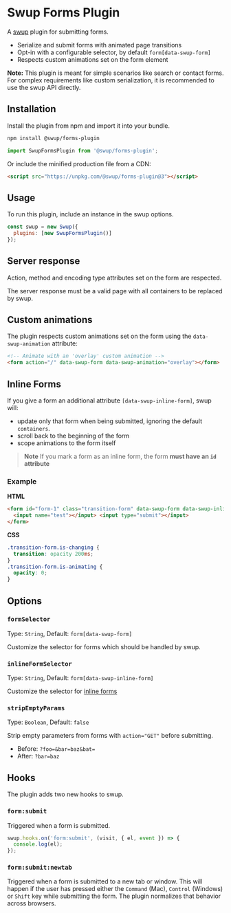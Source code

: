 # Swup Forms Plugin

A [swup](https://swup.js.org) plugin for submitting forms.

- Serialize and submit forms with animated page transitions
- Opt-in with a configurable selector, by default `form[data-swup-form]`
- Respects custom animations set on the form element

**Note:** This plugin is meant for simple scenarios like search or
contact forms. For complex requirements like custom
serialization, it is recommended to use the swup API directly.

## Installation

Install the plugin from npm and import it into your bundle.

```bash
npm install @swup/forms-plugin
```

```js
import SwupFormsPlugin from '@swup/forms-plugin';
```

Or include the minified production file from a CDN:

```html
<script src="https://unpkg.com/@swup/forms-plugin@3"></script>
```

## Usage

To run this plugin, include an instance in the swup options.

```javascript
const swup = new Swup({
  plugins: [new SwupFormsPlugin()]
});
```

## Server response

Action, method and encoding type attributes set on the form are respected.

The server response must be a valid page with all containers to be replaced by swup.

## Custom animations

The plugin respects custom animations set on the form using the `data-swup-animation` attribute:

```html
<!-- Animate with an 'overlay' custom animation -->
<form action="/" data-swup-form data-swup-animation="overlay"></form>
```

## Inline Forms

If you give a form an additional attribute `[data-swup-inline-form]`, swup will:

- update only that form when being submitted, ignoring the default `containers`.
- scroll back to the beginning of the form
- scope animations to the form itself

> **Note** If you mark a form as an inline form, the form **must have an `id` attribute**

### Example

**HTML**

```html
<form id="form-1" class="transition-form" data-swup-form data-swup-inline-form method="POST">
  <input name="test"></input> <input type="submit"></input>
</form>
```

**CSS**

```css
.transition-form.is-changing {
  transition: opacity 200ms;
}
.transition-form.is-animating {
  opacity: 0;
}
```

## Options

### `formSelector`

Type: `String`, Default: `form[data-swup-form]`

Customize the selector for forms which should be handled by swup.

### `inlineFormSelector`

Type: `String`, Default: `form[data-swup-inline-form]`

Customize the selector for [inline forms](#inline-forms)

### `stripEmptyParams`

Type: `Boolean`, Default: `false`

Strip empty parameters from forms with `action="GET"` before submitting.

- Before: `?foo=&bar=baz&bat=`
- After: `?bar=baz`

## Hooks

The plugin adds two new hooks to swup.

### `form:submit`

Triggered when a form is submitted.

```js
swup.hooks.on('form:submit', (visit, { el, event }) => {
  console.log(el);
});
```

### `form:submit:newtab`

Triggered when a form is submitted to a new tab or window. This will happen if the user
has pressed either the `Command` (Mac), `Control` (Windows) or `Shift` key while submitting
the form. The plugin normalizes that behavior across browsers.
